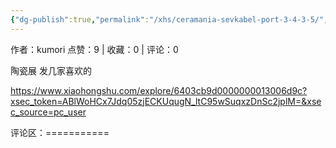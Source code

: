 ```yaml
---
{"dg-publish":true,"permalink":"/xhs/ceramania-sevkabel-port-3-4-3-5/","tags":["rednote","圣彼得堡"]}
---
```


作者：kumori
点赞：9   |   收藏：0   |   评论：0

陶瓷展 发几家喜欢的

https://www.xiaohongshu.com/explore/6403cb9d0000000013006d9c?xsec_token=ABlWoHCx7Jdq05zjECKUqugN_ltC95wSuqxzDnSc2jplM=&xsec_source=pc_user

评论区：===========

